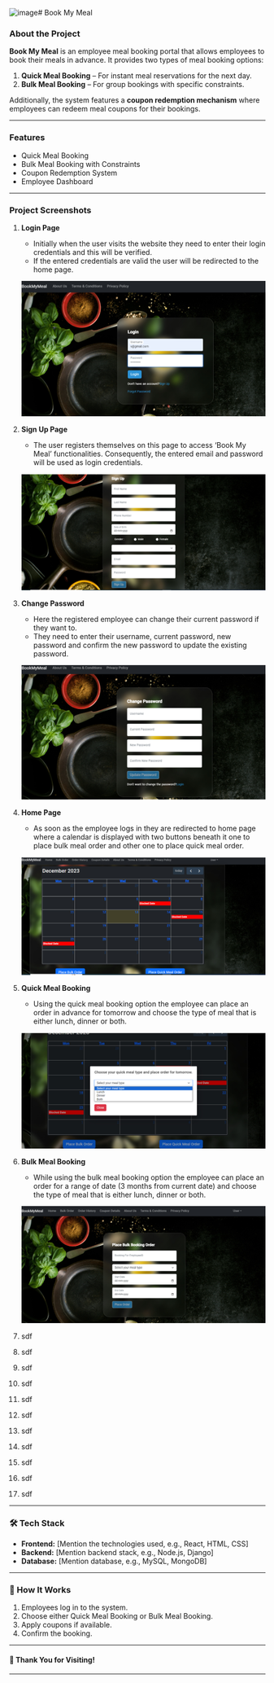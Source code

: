 ![image](https://github.com/user-attachments/assets/c2ddcd51-5079-489c-97c7-599b2b8f95cd)# Book My Meal

### About the Project
**Book My Meal** is an employee meal booking portal that allows employees to book their meals in advance. It provides two types of meal booking options:
1. **Quick Meal Booking** – For instant meal reservations for the next day.
2. **Bulk Meal Booking** – For group bookings with specific constraints.

Additionally, the system features a **coupon redemption mechanism** where employees can redeem meal coupons for their bookings.

---

### Features
- Quick Meal Booking  
- Bulk Meal Booking with Constraints  
- Coupon Redemption System  
- Employee Dashboard   

---

### Project Screenshots

1. **Login Page**
   - Initially when the user visits the website they need to enter their login credentials and this will be verified.
   -  If the entered credentials are valid the user will be redirected to the home page.

   ![Login Page](https://github.com/vraj1012/Book-My-Meal/blob/main/BookMyMealAppImages/1login.jpg)
 
2. **Sign Up Page**
   - The user registers themselves on this page to access ‘Book My Meal’ functionalities. Consequently, the entered email and password will be used as login credentials.

   ![Sign Up Page](https://github.com/vraj1012/Book-My-Meal/blob/main/BookMyMealAppImages/2Signup.jpg)

3. **Change Password**
   - Here the registered employee can change their current password if they want to.
   - They need to enter their username,
current password, new password and confirm the new password to update the existing password.

   ![Change Password](https://github.com/vraj1012/Book-My-Meal/blob/main/BookMyMealAppImages/3ChangePassword.jpg)

4. **Home Page**
   - As soon as the employee logs in they are redirected to home page where a calendar is displayed  with two buttons beneath it one to place bulk meal order and other one to place quick meal order.

   ![Home Page](https://github.com/vraj1012/Book-My-Meal/blob/main/BookMyMealAppImages/4HomePage.jpg)

5. **Quick Meal Booking**
   - Using the quick meal booking option the employee can place an order in advance for tomorrow and choose the type of meal that is either lunch, dinner or both.
        
   ![Quick Meal Booking](https://github.com/vraj1012/Book-My-Meal/blob/main/BookMyMealAppImages/5QuickMealBooking.jpg)

6. **Bulk Meal Booking**
   - While using the bulk meal booking option the employee can place an order for a range of date (3 months from current date) and choose the type of meal that is either lunch, dinner or both.

   ![Bulk Meal Booking](https://github.com/vraj1012/Book-My-Meal/blob/main/BookMyMealAppImages/6BulkMealBooking.jpg)
     
   

7. sdf
8. sdf
9. sdf
10. sdf
11. sdf
12. sdf
13. sdf
14. sdf
15. sdf
16. sdf
17. sdf


---

### 🛠️ Tech Stack
- **Frontend:** [Mention the technologies used, e.g., React, HTML, CSS]  
- **Backend:** [Mention backend stack, e.g., Node.js, Django]  
- **Database:** [Mention database, e.g., MySQL, MongoDB]  

---

### 🎯 How It Works
1. Employees log in to the system.
2. Choose either Quick Meal Booking or Bulk Meal Booking.
3. Apply coupons if available.
4. Confirm the booking.

---


#### 🎉 Thank You for Visiting!  

---
